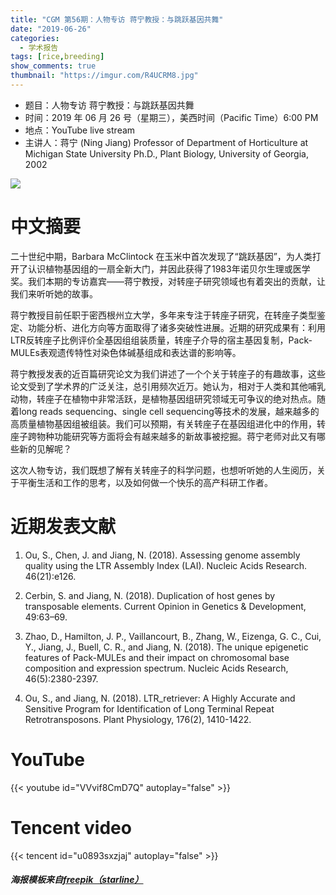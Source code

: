```yaml
---
title: "CGM 第56期：人物专访 蒋宁教授：与跳跃基因共舞"
date: "2019-06-26"
categories:
  - 学术报告
tags: [rice,breeding]
show_comments: true
thumbnail: "https://imgur.com/R4UCRM8.jpg"
---
```



- 题目：人物专访 蒋宁教授：与跳跃基因共舞
- 时间：2019 年 06 月 26 号（星期三），美西时间（Pacific Time）6:00 PM
- 地点：YouTube live stream
- 主讲人：蒋宁 (Ning Jiang) Professor of Department of Horticulture at Michigan State University Ph.D., Plant Biology, University of Georgia, 2002

![](https://i.imgur.com/mfKuroB.png)

# 中文摘要

二十世纪中期，Barbara McClintock 在玉米中首次发现了“跳跃基因”，为人类打开了认识植物基因组的一扇全新大门，并因此获得了1983年诺贝尔生理或医学奖。我们本期的专访嘉宾——蒋宁教授，对转座子研究领域也有着突出的贡献，让我们来听听她的故事。

蒋宁教授目前任职于密西根州立大学，多年来专注于转座子研究，在转座子类型鉴定、功能分析、进化方向等方面取得了诸多突破性进展。近期的研究成果有：利用LTR反转座子比例评价全基因组组装质量，转座子介导的宿主基因复制，Pack-MULEs表观遗传特性对染色体碱基组成和表达谱的影响等。

蒋宁教授发表的近百篇研究论文为我们讲述了一个个关于转座子的有趣故事，这些论文受到了学术界的广泛关注，总引用频次近万。她认为，相对于人类和其他哺乳动物，转座子在植物中非常活跃，是植物基因组研究领域无可争议的绝对热点。随着long reads sequencing、single cell sequencing等技术的发展，越来越多的高质量植物基因组被组装。我们可以预期，有关转座子在基因组进化中的作用，转座子跨物种功能研究等方面将会有越来越多的新故事被挖掘。蒋宁老师对此又有哪些新的见解呢？

这次人物专访，我们既想了解有关转座子的科学问题，也想听听她的人生阅历，关于平衡生活和工作的思考，以及如何做一个快乐的高产科研工作者。


# 近期发表文献
1. Ou, S., Chen, J. and Jiang, N. (2018). Assessing genome assembly quality using the LTR Assembly Index (LAI). Nucleic Acids Research. 46(21):e126.

2. Cerbin, S. and Jiang, N. (2018). Duplication of host genes by transposable elements. Current Opinion in Genetics & Development, 49:63–69.

3. Zhao, D., Hamilton, J. P., Vaillancourt, B., Zhang, W., Eizenga, G. C., Cui, Y., Jiang, J., Buell, C. R., and Jiang, N. (2018). The unique epigenetic features of Pack-MULEs and their impact on chromosomal base composition and expression spectrum. Nucleic Acids Research, 46(5):2380-2397.

4. Ou, S., and Jiang, N. (2018). LTR_retriever: A Highly Accurate and Sensitive Program for Identification of Long Terminal Repeat Retrotransposons. Plant Physiology, 176(2), 1410-1422.



# YouTube

{{< youtube id="VVvif8CmD7Q" autoplay="false" >}}

# Tencent video

{{< tencent id="u0893sxzjaj" autoplay="false" >}}

##### 海报模板来自[freepik（starline）](https://www.freepik.com/free-vector/business-brochure-with-colorful-hexagonal-shapes_885237.htm)
